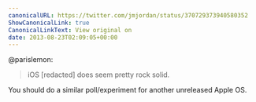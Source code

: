 ```yaml
---
canonicalURL: https://twitter.com/jmjordan/status/370729373940580352
ShowCanonicalLink: true
CanonicalLinkText: View original on
date: 2013-08-23T02:09:05+00:00
---
```

@parislemon:

> iOS [redacted] does seem pretty rock solid.

You should do a similar poll/experiment for another unreleased Apple OS.